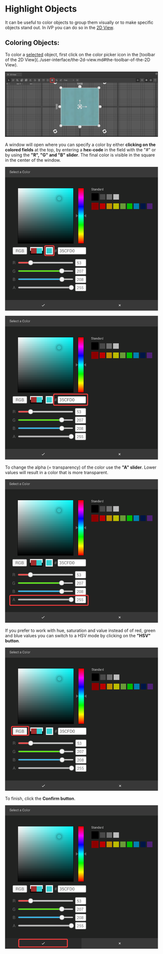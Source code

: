 # Highlight Objects

It can be useful to color objects to group them visually or to make specific objects stand out. In iVP you can do so in the [2D View](../user-interface/the-2d-view.md).

## Coloring Objects:

To color a [selected](select-objects.md) object, first click on the color picker icon in the [toolbar of the 2D View](../user-interface/the-2d-view.md#the-toolbar-of-the-2D View).

![](../../../.gitbook/assets/iVP_Planning_ObjectInteraction_HighlightsObjects.png)

A window will open where you can specify a color by either **clicking on the colored fields** at the top, by entering a **hex-code** in the field with the "#" or by using the **"R", "G" and "B" slider**. The final color is visible in the square in the center of the window.

![](../../../.gitbook/assets/iVP_Planning_ObjectInteraction_HighlightsObjectsColor.png)

![](../../../.gitbook/assets/iVP_Planning_ObjectInteraction_HighlightsObjectsColorHexa.png)

To change the alpha (= transparency) of the color use the **"A" slider**. Lower values will result in a color that is more transparent.

![](../../../.gitbook/assets/iVP_Planning_ObjectInteraction_HighlightsObjectsTransparency.png)

If you prefer to work with hue, saturation and value instead of of red, green and blue values you can switch to a HSV mode by clicking on the **"HSV" button**.

![](../../../.gitbook/assets/iVP_Planning_ObjectInteraction_HighlightsObjectsColorModell.png)

To finish, click the **Confirm button**.

![](../../../.gitbook/assets/iVP_Planning_ObjectInteraction_HighlightsObjectsConfirm.png)